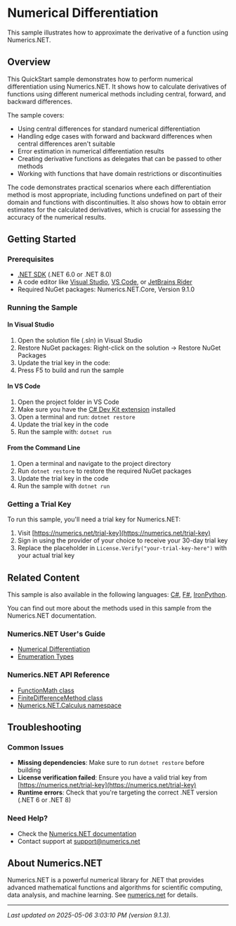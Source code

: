 # Numerical Differentiation

This sample illustrates how to approximate the derivative of a function using Numerics.NET.

## Overview

This QuickStart sample demonstrates how to perform numerical differentiation using Numerics.NET. It shows how to 
calculate derivatives of functions using different numerical methods including central, forward, and 
backward differences.

The sample covers:
- Using central differences for standard numerical differentiation
- Handling edge cases with forward and backward differences when central differences aren't suitable
- Error estimation in numerical differentiation results
- Creating derivative functions as delegates that can be passed to other methods
- Working with functions that have domain restrictions or discontinuities

The code demonstrates practical scenarios where each differentiation method is most appropriate, 
including functions undefined on part of their domain and functions with discontinuities. It also shows 
how to obtain error estimates for the calculated derivatives, which is crucial for assessing the 
accuracy of the numerical results.


## Getting Started

### Prerequisites

- [.NET SDK](https://dotnet.microsoft.com/download) (.NET 6.0 or .NET 8.0)
- A code editor like [Visual Studio](https://visualstudio.microsoft.com/), [VS Code](https://code.visualstudio.com/), or [JetBrains Rider](https://www.jetbrains.com/rider/)
- Required NuGet packages: Numerics.NET.Core, Version 9.1.0

### Running the Sample

#### In Visual Studio
1. Open the solution file (.sln) in Visual Studio
2. Restore NuGet packages: Right-click on the solution → Restore NuGet Packages
3. Update the trial key in the code:
4. Press F5 to build and run the sample

#### In VS Code

1. Open the project folder in VS Code
2. Make sure you have the [C# Dev Kit extension](https://marketplace.visualstudio.com/items?itemName=ms-dotnettools.csdevkit) installed
3. Open a terminal and run: `dotnet restore`
4. Update the trial key in the code 
5. Run the sample with: `dotnet run`

#### From the Command Line

1. Open a terminal and navigate to the project directory
2. Run `dotnet restore` to restore the required NuGet packages
3. Update the trial key in the code
4. Run the sample with `dotnet run`

### Getting a Trial Key

To run this sample, you'll need a trial key for Numerics.NET:

1. Visit [https://numerics.net/trial-key](https://numerics.net/trial-key)
2. Sign in using the provider of your choice to receive your 30-day trial key
3. Replace the placeholder in `License.Verify("your-trial-key-here")` with your actual trial key

## Related Content

This sample is also available in the following languages: 
[C#](https://github.com/NumericsDotNet/quickstart-csharp/tree/net6.0/mathematics/calculus/numerical-differentiation), [F#](https://github.com/NumericsDotNet/quickstart-fsharp/tree/net6.0/mathematics/calculus/numerical-differentiation), [IronPython](https://github.com/NumericsDotNet/quickstart-ironpython/tree/net6.0/mathematics/calculus/numerical-differentiation).

You can find out more about the methods used in this sample from the Numerics.NET documentation.

### Numerics.NET User's Guide

- [Numerical Differentiation](https://numerics.net/documentation/latest/mathematics/calculus/numerical-differentiation)
- [Enumeration Types](https://numerics.net/documentation/latest/mathematics/appendices/enumeration-types)

### Numerics.NET API Reference

- [FunctionMath class](https://numerics.net/documentation/latest/reference/numerics.net.functionmath)
- [FiniteDifferenceMethod class](https://numerics.net/documentation/latest/reference/numerics.net.calculus.finitedifferencemethod)
- [Numerics.NET.Calculus namespace](https://numerics.net/documentation/latest/reference/numerics.net.calculus)


## Troubleshooting

### Common Issues

- **Missing dependencies**: Make sure to run `dotnet restore` before building
- **License verification failed**: Ensure you have a valid trial key from [https://numerics.net/trial-key](https://numerics.net/trial-key)
- **Runtime errors**: Check that you're targeting the correct .NET version (.NET 6 or .NET 8)

### Need Help?

- Check the [Numerics.NET documentation](https://numerics.net/documentation/)
- Contact support at [support@numerics.net](mailto:support@numerics.net?subject=NumericalDifferentiation%20QuickStart%20Sample%20%28Visual+Basic%29)

## About Numerics.NET

Numerics.NET is a powerful numerical library for .NET that provides advanced mathematical 
functions and algorithms for scientific computing, data analysis, and machine learning.
See [numerics.net](https://numerics.net) for details.

---

_Last updated on 2025-05-06 3:03:10 PM (version 9.1.3)._

